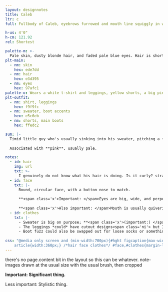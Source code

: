 ```yaml
---
layout: designnotes
title: Caleb
ltr: c
full: Fullbody of Caleb, eyebrows furrowed and mouth line squiggly in worry. He stands knock-kneed, with hands (which are covered by long sleeves) curled by his chest.

h-us: 4'0"
h-cm: 121.92
rel: Shortest

palette-m: >-
  Pale skin, dusty blonde hair, and faded pale blue eyes. Hair is short and frazzled, drawn with stylistic "bumps" for a softer appearance.
plt-main:
  - nm: skin
    hex: ede7dd
  - nm: hair
    hex: e3d395
  - nm: eyes
    hex: 97afc1
palette-o: Wears a white t-shirt and leggings, yellow shorts, a big pink off-shoulder sweater with sleeves that cover the hands, and fuzzy yellow & pink boots.
plt-outfit:
  - nm: shirt, leggings
    hex: f9f9fc
  - nm: sweater, boot accents
    hex: e5c6eb
  - nm: shorts, main boots
    hex: ffedc2

sum: |-
  Timid little guy who's usually sinking into his sweater, pitching a fit, or both. Huge, nervous eyes and a mouth that's always wavering. Clothes drown him in soft pastels; hands are almost always tucked into long sleeves.
  
  Associated with **pink**, usually pale.

notes:
  - id: hair
    img: url
    txt: >-
      I genuinely do not know what his hair is doing. Is it curly? straight? The world may never know. <span class='ni'>The way I draw it, the "bumps" tend to tilt outward from a straighter "nub" at the back of the head.</span>
  - id: face
    txt: |-
      Round, circular face, with a button nose to match.
      
      **<span class='x'>Important: </span>Eyes are big, wide, and perpetually sad- and/or nervous-looking**; <span class='ni'>I tend to tilt the outer line downwards for a droopy look.</span> Short, round eyebrows.
      
      **<span class='x'>Also important: </span>Mouth is usually quivering or otherwise tense**<span class='ni'>; I almost always draw it with shaky lines, even with open-mouthed or smiling expressions.</span>
  - id: clothes
    txt: |-
      - Sweater is big on purpose; **<span class='x'>(important:) </span>hands are rarely if ever visible**.
      - The leggings *could* have cutout designs<span class='ni'> but I am too lazy to draw them consistently so they don't.</span>
      - Boot fuzz could also be swapped out for loose socks or something. Just put something pink and soft there.
      
css: "@media only screen and (min-width:700px){#hght figcaption{max-width:8em;} #main{width:600px; padding-right:55px;} body{width:1365px;} #sum{width:45.65rem;}
	article{width:360px;} /*hair face clothes*/ #face,#clothes{margin-left:370px;} #clothes{margin-top:295px;} article img{margin:.5em 0;}}"
---
```

there's no page.content bit in the layout so this can be whatever. note-images drawn at the usual size with the usual brush, then cropped

**<span class='x'>Important: </span>Significant thing.**

<span class='ni'><span class='x'>Less important: </span>Stylistic thing.</span>